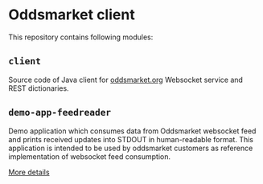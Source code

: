 # Oddsmarket client


This repository contains following modules:

## `client`

Source code of Java client for [oddsmarket.org](https://oddsmarket.org/) Websocket 
service and REST dictionaries.

## `demo-app-feedreader`

Demo application which consumes data from Oddsmarket websocket feed and 
prints received updates into STDOUT in human-readable format.
This application is intended to be used by oddsmarket customers as 
reference implementation of websocket feed consumption.  

[More details](demo-app-feedreader/README.md)
